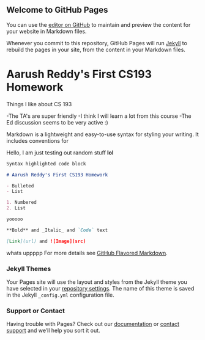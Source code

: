 ## Welcome to GitHub Pages

You can use the [editor on GitHub](https://github.com/kalutes/CS193_Fall18_Lab1/edit/master/index.md) to maintain and preview the content for your website in Markdown files.

Whenever you commit to this repository, GitHub Pages will run [Jekyll](https://jekyllrb.com/) to rebuild the pages in your site, from the content in your Markdown files.

# Aarush Reddy's First CS193 Homework

Things I like about CS 193

-The TA's are super friendly
-I think I will learn a lot from this course
-The Ed discussion seems to be very active :)

Markdown is a lightweight and easy-to-use syntax for styling your writing. It includes conventions for

Hello, I am just testing out random stuff     **lol**

```markdown
Syntax highlighted code block

# Aarush Reddy's First CS193 Homework

- Bulleted
- List

1. Numbered
2. List

yooooo

**Bold** and _Italic_ and `Code` text

[Link](url) and ![Image](src)
```
whats uppppp
For more details see [GitHub Flavored Markdown](https://guides.github.com/features/mastering-markdown/).

### Jekyll Themes

Your Pages site will use the layout and styles from the Jekyll theme you have selected in your [repository settings](https://github.com/kalutes/CS193_Fall18_Lab1/settings). The name of this theme is saved in the Jekyll `_config.yml` configuration file.

### Support or Contact

Having trouble with Pages? Check out our [documentation](https://help.github.com/categories/github-pages-basics/) or [contact support](https://github.com/contact) and we’ll help you sort it out.
